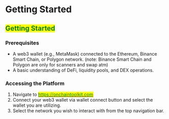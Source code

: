 # Getting Started

## <mark style="color:green;">Getting Started</mark>

### Prerequisites

* A web3 wallet (e.g., MetaMask) connected to the Ethereum, Binance Smart Chain, or Polygon network. (note: Binance Smart Chain and Polygon are only for scanners and swap atm)
* A basic understanding of DeFi, liquidity pools, and DEX operations.

### Accessing the Platform

1. Navigate to [<mark style="color:green;">https://onchaintoolkit.com</mark>](https://onchaintoolkit.com)
2. Connect your web3 wallet via wallet connect button and select the wallet you are utilizing.
3. Select the network you wish to interact with from the top navigation bar.
